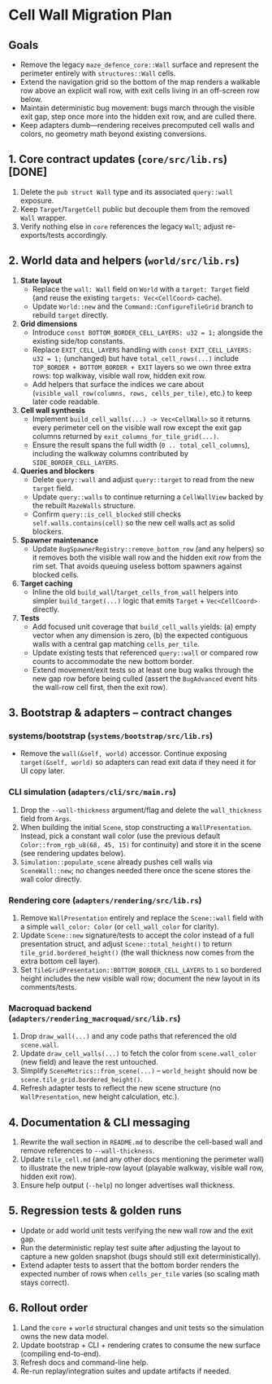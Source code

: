 # Cell Wall Migration Plan

## Goals
- Remove the legacy `maze_defence_core::Wall` surface and represent the perimeter entirely with `structures::Wall` cells.
- Extend the navigation grid so the bottom of the map renders a walkable row above an explicit wall row, with exit cells living in an off-screen row below.
- Maintain deterministic bug movement: bugs march through the visible exit gap, step once more into the hidden exit row, and are culled there.
- Keep adapters dumb—rendering receives precomputed cell walls and colors, no geometry math beyond existing conversions.

## 1. Core contract updates (`core/src/lib.rs`) [DONE]
1. Delete the `pub struct Wall` type and its associated `query::wall` exposure.
2. Keep `Target`/`TargetCell` public but decouple them from the removed `Wall` wrapper.
3. Verify nothing else in `core` references the legacy `Wall`; adjust re-exports/tests accordingly.

## 2. World data and helpers (`world/src/lib.rs`)
1. **State layout**
   - Replace the `wall: Wall` field on `World` with a `target: Target` field (and reuse the existing `targets: Vec<CellCoord>` cache).
   - Update `World::new` and the `Command::ConfigureTileGrid` branch to rebuild `target` directly.
2. **Grid dimensions**
   - Introduce `const BOTTOM_BORDER_CELL_LAYERS: u32 = 1;` alongside the existing side/top constants.
   - Replace `EXIT_CELL_LAYERS` handling with `const EXIT_CELL_LAYERS: u32 = 1;` (unchanged) but have `total_cell_rows(...)` include `TOP_BORDER + BOTTOM_BORDER + EXIT` layers so we own three extra rows: top walkway, visible wall row, hidden exit row.
   - Add helpers that surface the indices we care about (`visible_wall_row(columns, rows, cells_per_tile)`, etc.) to keep later code readable.
3. **Cell wall synthesis**
   - Implement `build_cell_walls(...) -> Vec<CellWall>` so it returns every perimeter cell on the visible wall row except the exit gap columns returned by `exit_columns_for_tile_grid(...)`.
   - Ensure the result spans the full width (`0 .. total_cell_columns`), including the walkway columns contributed by `SIDE_BORDER_CELL_LAYERS`.
4. **Queries and blockers**
   - Delete `query::wall` and adjust `query::target` to read from the new `target` field.
   - Update `query::walls` to continue returning a `CellWallView` backed by the rebuilt `MazeWalls` structure.
   - Confirm `query::is_cell_blocked` still checks `self.walls.contains(cell)` so the new cell walls act as solid blockers.
5. **Spawner maintenance**
   - Update `BugSpawnerRegistry::remove_bottom_row` (and any helpers) so it removes both the visible wall row and the hidden exit row from the rim set. That avoids queuing useless bottom spawners against blocked cells.
6. **Target caching**
   - Inline the old `build_wall`/`target_cells_from_wall` helpers into simpler `build_target(...)` logic that emits `Target` + `Vec<CellCoord>` directly.
7. **Tests**
   - Add focused unit coverage that `build_cell_walls` yields: (a) empty vector when any dimension is zero, (b) the expected contiguous walls with a central gap matching `cells_per_tile`.
   - Update existing tests that referenced `query::wall` or compared row counts to accommodate the new bottom border.
   - Extend movement/exit tests so at least one bug walks through the new gap row before being culled (assert the `BugAdvanced` event hits the wall-row cell first, then the exit row).

## 3. Bootstrap & adapters – contract changes
### systems/bootstrap (`systems/bootstrap/src/lib.rs`)
- Remove the `wall(&self, world)` accessor. Continue exposing `target(&self, world)` so adapters can read exit data if they need it for UI copy later.

### CLI simulation (`adapters/cli/src/main.rs`)
1. Drop the `--wall-thickness` argument/flag and delete the `wall_thickness` field from `Args`.
2. When building the initial `Scene`, stop constructing a `WallPresentation`. Instead, pick a constant wall color (use the previous default `Color::from_rgb_u8(68, 45, 15)` for continuity) and store it in the scene (see rendering updates below).
3. `Simulation::populate_scene` already pushes cell walls via `SceneWall::new`; no changes needed there once the scene stores the wall color directly.

### Rendering core (`adapters/rendering/src/lib.rs`)
1. Remove `WallPresentation` entirely and replace the `Scene::wall` field with a simple `wall_color: Color` (or `cell_wall_color` for clarity).
2. Update `Scene::new` signature/tests to accept the color instead of a full presentation struct, and adjust `Scene::total_height()` to return `tile_grid.bordered_height()` (the wall thickness now comes from the extra bottom cell layer).
3. Set `TileGridPresentation::BOTTOM_BORDER_CELL_LAYERS` to `1` so bordered height includes the new visible wall row; document the new layout in its comments/tests.

### Macroquad backend (`adapters/rendering_macroquad/src/lib.rs`)
1. Drop `draw_wall(...)` and any code paths that referenced the old `scene.wall`.
2. Update `draw_cell_walls(...)` to fetch the color from `scene.wall_color` (new field) and leave the rest untouched.
3. Simplify `SceneMetrics::from_scene(...)` – `world_height` should now be `scene.tile_grid.bordered_height()`.
4. Refresh adapter tests to reflect the new scene structure (no `WallPresentation`, new height calculation, etc.).

## 4. Documentation & CLI messaging
1. Rewrite the wall section in `README.md` to describe the cell-based wall and remove references to `--wall-thickness`.
2. Update `tile_cell.md` (and any other docs mentioning the perimeter wall) to illustrate the new triple-row layout (playable walkway, visible wall row, hidden exit row).
3. Ensure help output (`--help`) no longer advertises wall thickness.

## 5. Regression tests & golden runs
- Update or add world unit tests verifying the new wall row and the exit gap.
- Run the deterministic replay test suite after adjusting the layout to capture a new golden snapshot (bugs should still exit deterministically).
- Extend adapter tests to assert that the bottom border renders the expected number of rows when `cells_per_tile` varies (so scaling math stays correct).

## 6. Rollout order
1. Land the `core` + `world` structural changes and unit tests so the simulation owns the new data model.
2. Update bootstrap + CLI + rendering crates to consume the new surface (compiling end-to-end).
3. Refresh docs and command-line help.
4. Re-run replay/integration suites and update artifacts if needed.
